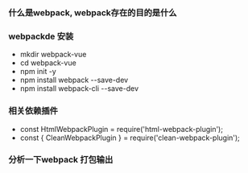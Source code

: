### 什么是webpack, webpack存在的目的是什么

### webpackde 安装
- mkdir webpack-vue
- cd webpack-vue
- npm init -y
- npm install webpack --save-dev
- npm install webpack-cli --save-dev

### 相关依赖插件
- const HtmlWebpackPlugin = require('html-webpack-plugin');
- const { CleanWebpackPlugin } = require('clean-webpack-plugin');


### 分析一下webpack 打包输出
